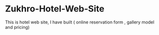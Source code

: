 # Zukhro-Hotel-Web-Site
This is hotel web site, I have built ( online reservation form , gallery model and pricing) 
